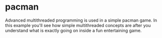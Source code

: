 # pacman
Advanced multithreaded programming is used in a simple pacman game. In this example you'll see how simple multithreaded concepts are after you understand what is exactly going on inside a fun entertaining game.
